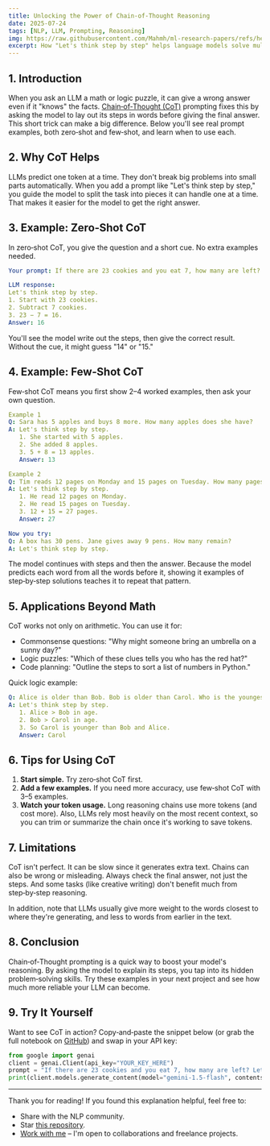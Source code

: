 ```yaml
---
title: Unlocking the Power of Chain‑of‑Thought Reasoning
date: 2025-07-24
tags: [NLP, LLM, Prompting, Reasoning]  
img: https://raw.githubusercontent.com/Mahmh/ml-research-papers/refs/heads/main/cot-reasoning/thumbnail.png
excerpt: How "Let's think step by step" helps language models solve multi‑step problems—real examples and simple tips.
---
```


## 1. Introduction
When you ask an LLM a math or logic puzzle, it can give a wrong answer even if it "knows" the facts. [Chain‑of‑Thought (CoT)](https://arxiv.org/pdf/2201.11903) prompting fixes this by asking the model to lay out its steps in words before giving the final answer. This short trick can make a big difference. Below you'll see real prompt examples, both zero‑shot and few‑shot, and learn when to use each.

## 2. Why CoT Helps
LLMs predict one token at a time. They don't break big problems into small parts automatically. When you add a prompt like "Let's think step by step," you guide the model to split the task into pieces it can handle one at a time. That makes it easier for the model to get the right answer.

## 3. Example: Zero‑Shot CoT
In zero‑shot CoT, you give the question and a short cue. No extra examples needed.

```yml
Your prompt: If there are 23 cookies and you eat 7, how many are left?
```
```yml
LLM response:
Let's think step by step.
1. Start with 23 cookies.
2. Subtract 7 cookies.
3. 23 − 7 = 16.
Answer: 16
```

You'll see the model write out the steps, then give the correct result. Without the cue, it might guess "14" or "15."

## 4. Example: Few‑Shot CoT
Few‑shot CoT means you first show 2–4 worked examples, then ask your own question.

```yml
Example 1
Q: Sara has 5 apples and buys 8 more. How many apples does she have?
A: Let's think step by step.
   1. She started with 5 apples.
   2. She added 8 apples.
   3. 5 + 8 = 13 apples.
   Answer: 13

Example 2
Q: Tim reads 12 pages on Monday and 15 pages on Tuesday. How many pages in total?
A: Let's think step by step.
   1. He read 12 pages on Monday.
   2. He read 15 pages on Tuesday.
   3. 12 + 15 = 27 pages.
   Answer: 27

Now you try:
Q: A box has 30 pens. Jane gives away 9 pens. How many remain?
A: Let's think step by step.
```

The model continues with steps and then the answer. Because the model predicts each word from all the words before it, showing it examples of step‑by‑step solutions teaches it to repeat that pattern.

## 5. Applications Beyond Math
CoT works not only on arithmetic. You can use it for:

* Commonsense questions: "Why might someone bring an umbrella on a sunny day?"
* Logic puzzles: "Which of these clues tells you who has the red hat?"
* Code planning: "Outline the steps to sort a list of numbers in Python."

Quick logic example:
```yml
Q: Alice is older than Bob. Bob is older than Carol. Who is the youngest?
A: Let's think step by step.
   1. Alice > Bob in age.
   2. Bob > Carol in age.
   3. So Carol is younger than Bob and Alice.
   Answer: Carol
```

## 6. Tips for Using CoT
1. **Start simple.** Try zero‑shot CoT first.
2. **Add a few examples.** If you need more accuracy, use few‑shot CoT with 3–5 examples.
3. **Watch your token usage.** Long reasoning chains use more tokens (and cost more). Also, LLMs rely most heavily on the most recent context, so you can trim or summarize the chain once it's working to save tokens.

## 7. Limitations
CoT isn't perfect. It can be slow since it generates extra text. Chains can also be wrong or misleading. Always check the final answer, not just the steps. And some tasks (like creative writing) don't benefit much from step‑by‑step reasoning.

In addition, note that LLMs usually give more weight to the words closest to where they're generating, and less to words from earlier in the text.

## 8. Conclusion
Chain‑of‑Thought prompting is a quick way to boost your model's reasoning. By asking the model to explain its steps, you tap into its hidden problem‑solving skills. Try these examples in your next project and see how much more reliable your LLM can become.

## 9. Try It Yourself
Want to see CoT in action? Copy‑and‑paste the snippet below (or grab the full notebook on [GitHub](https://github.com/Mahmh/ml-research-papers/tree/main/cot-reasoning)) and swap in your API key:
```py
from google import genai
client = genai.Client(api_key="YOUR_KEY_HERE")
prompt = "If there are 23 cookies and you eat 7, how many are left? Let's think step by step."
print(client.models.generate_content(model="gemini-1.5-flash", contents=prompt).text)
```

---

Thank you for reading! If you found this explanation helpful, feel free to:
- Share with the NLP community.
- Star [this repository](https://github.com/Mahmh/ml-research-papers/tree/main).
- [Work with me](/contact) – I'm open to collaborations and freelance projects.